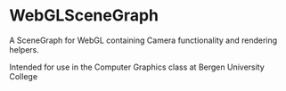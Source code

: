 # WebGLSceneGraph
A SceneGraph for WebGL containing Camera functionality and rendering helpers.

Intended for use in the Computer Graphics class at Bergen University College
